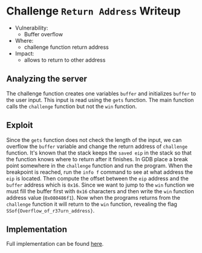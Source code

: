 # Challenge `Return Address` Writeup

- Vulnerability: 
  - Buffer overflow
- Where:
  - challenge function return address
- Impact:
  - allows to return to other address

## Analyzing the server

The challenge function creates one variables `buffer` and initializes `buffer` to the
user input. This input is read using the `gets` function.
The main function calls the `challenge` function but not the `win` function.

## Exploit

Since the `gets` function does not check the length of the input, we can
overflow the `buffer` variable and change the return address of `challenge` function.
It's known that the stack keeps the `saved eip` in the stack so that the function
knows where to return after it finishes.
In GDB place a break point somewhere in the `challenge` function and run the program.
When the breakpoint is reached, run the `info f` command to see at what address the
`eip` is located.
Then compute the offset between the `eip` address and the `buffer` address which is
`0x16`.
Since we want to jump to the `win` function we must fill the buffer first with `0x16`
characters and then write the `win` function address value (`0x080486f1`).
Now when the programs returns from the `challenge` function it will return to the
`win` function, revealing the flag `SSof{Overflow_of_r37urn_address}`.

## Implementation

Full implementation can be found [here](return-address.py).